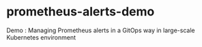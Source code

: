 # prometheus-alerts-demo
Demo : Managing Prometheus alerts in a GitOps way in large-scale Kubernetes environment
